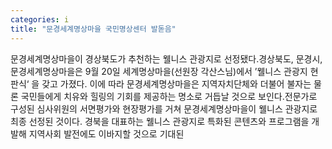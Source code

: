 ```yaml
---
categories: i
title: "문경세계명상마을 국민명상센터 발돋음"
---
```

문경세계명상마을이 경상북도가 추천하는 웰니스 관광지로 선정됐다.경상북도, 문경시, 문경세계명상마을은 9월 20일 세계명상마을(선원장 각산스님)에서 ’웰니스 관광지 현판식‘ 을 갖고 가졌다. 이에 따라 문경세계명상마을은 지역자치단체와 더불어 불자는 물론 국민들에게 치유와 힐링의 기회를 제공하는 명소로 거듭날 것으로 보인다.전문가로 구성된 심사위원의 서면평가와 현장평가를 거쳐 문경세계명상마을이 웰니스 관광지로 최종 선정된 것이다. 경북을 대표하는 웰니스 관광지로 특화된 콘텐츠와 프로그램을 개발해 지역사회 발전에도 이바지할 것으로 기대된